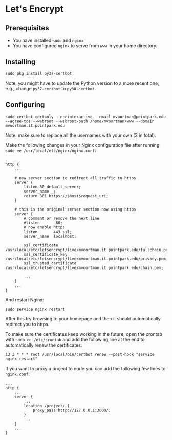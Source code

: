 # Let's Encrypt

## Prerequisites

* You have installed `sudo` and `nginx`.
* You have configured `nginx` to serve from `www` in your home directory.

## Installing

```
sudo pkg install py37-certbot
```

Note: you might have to update the Python version to a more recent one, e.g., change `py37-certbot` to `py38-certbot`.

## Configuring

```
sudo certbot certonly --noninteractive --email mvoortman@pointpark.edu --agree-tos --webroot --webroot-path /home/mvoortman/www --domain mvoortman.it.pointpark.edu
```

Note: make sure to replace all the usernames with your own (3 in total).

Make the following changes in your Nginx configuration file after running `sudo ee /usr/local/etc/nginx/nginx.conf`:

```
...
http {
    ...

    # new server section to redirect all traffic to https
    server {
        listen 80 default_server;
        server_name _;
        return 301 https://$host$request_uri;
    }

    # this is the original server section now using https
    server {
        # comment or remove the next line
        #listen       80;
        # now enable https
        listen       443 ssl;
        server_name  localhost;
        
        ssl_certificate /usr/local/etc/letsencrypt/live/mvoortman.it.pointpark.edu/fullchain.pem;
        ssl_certificate_key /usr/local/etc/letsencrypt/live/mvoortman.it.pointpark.edu/privkey.pem;
        ssl_trusted_certificate /usr/local/etc/letsencrypt/live/mvoortman.it.pointpark.edu/chain.pem;
        
        ...
    }
    ...
}
```

And restart Nginx:

```
sudo service nginx restart
```

After this try browsing to your homepage and then it should automatically redirect you to https.

To make sure the certificates keep working in the future, open the crontab with `sudo ee /etc/crontab` and add the following line at the end to automatically renew the certificates:

```
13 3 * * * root /usr/local/bin/certbot renew --post-hook "service nginx restart"
```

If you want to proxy a project to node you can add the following few lines to `nginx.conf`:

```
...
http {
    ...
    server {
        ...
        location /project/ {
            proxy_pass http://127.0.0.1:3000/;
        }
        ...
    }
    ...
}
```
